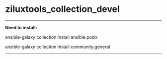 # ziluxtools_collection_devel

---

**Need to install:**

ansible-galaxy collection install ansible.posix

ansible-galaxy collection install community.general

---
